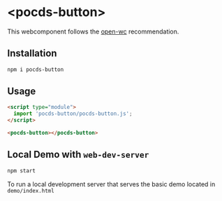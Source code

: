 # \<pocds-button>

This webcomponent follows the [open-wc](https://github.com/open-wc/open-wc) recommendation.

## Installation

```bash
npm i pocds-button
```

## Usage

```html
<script type="module">
  import 'pocds-button/pocds-button.js';
</script>

<pocds-button></pocds-button>
```

## Local Demo with `web-dev-server`

```bash
npm start
```

To run a local development server that serves the basic demo located in `demo/index.html`
